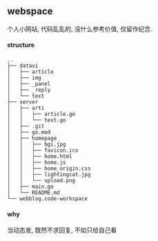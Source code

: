 ## webspace

个人小网站, 代码乱乱的, 没什么参考价值, 仅留作纪念.

#### structure

```
..
├── datavi
│   ├── article
│   ├── img
│   ├── _panel
│   ├── _reply
│   └── text
├── server
│   ├── arti
│   │   ├── article.go
│   │   └── text.go
│   ├── .git
│   ├── go.mod
│   ├── homepage
│   │   ├── bgi.jpg
│   │   ├── favicon.ico
│   │   ├── home.html
│   │   ├── home.js
│   │   ├── home_origin.css
│   │   ├── lightingcat.jpg
│   │   └── upload.png
│   ├── main.go
│   └── README.md
└── webblog.code-workspace
```

#### why

当动态发, 既然不求回复, 不如只给自己看

